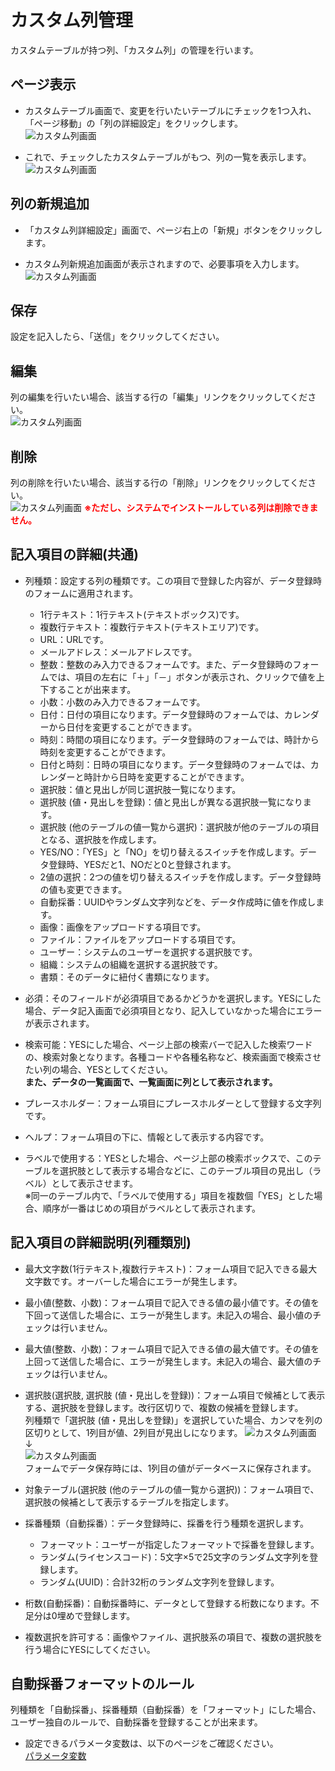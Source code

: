 # カスタム列管理
カスタムテーブルが持つ列、「カスタム列」の管理を行います。  

## ページ表示
- カスタムテーブル画面で、変更を行いたいテーブルにチェックを1つ入れ、「ページ移動」の「列の詳細設定」をクリックします。  
![カスタム列画面](img/column/column_grid1.png)

- これで、チェックしたカスタムテーブルがもつ、列の一覧を表示します。  
![カスタム列画面](img/column/column_grid2.png)

## 列の新規追加
- 「カスタム列詳細設定」画面で、ページ右上の「新規」ボタンをクリックします。

- カスタム列新規追加画面が表示されますので、必要事項を入力します。
![カスタム列画面](img/column/column_new1.png)

## 保存
設定を記入したら、「送信」をクリックしてください。

## 編集
列の編集を行いたい場合、該当する行の「編集」リンクをクリックしてください。  
![カスタム列画面](img/column/column_edit.png)

## 削除
列の削除を行いたい場合、該当する行の「削除」リンクをクリックしてください。  
![カスタム列画面](img/column/column_delete.png)
**<span style="color: red; ">※ただし、システムでインストールしている列は削除できません。</span>**



## 記入項目の詳細(共通)
- 列種類：設定する列の種類です。この項目で登録した内容が、データ登録時のフォームに適用されます。
    - 1行テキスト：1行テキスト(テキストボックス)です。
    - 複数行テキスト：複数行テキスト(テキストエリア)です。
    - URL：URLです。
    - メールアドレス：メールアドレスです。
    - 整数：整数のみ入力できるフォームです。また、データ登録時のフォームでは、項目の左右に「＋」「－」ボタンが表示され、クリックで値を上下することが出来ます。
    - 小数：小数のみ入力できるフォームです。
    - 日付：日付の項目になります。データ登録時のフォームでは、カレンダーから日付を変更することができます。
    - 時刻：時間の項目になります。データ登録時のフォームでは、時計から時刻を変更することができます。
    - 日付と時刻：日時の項目になります。データ登録時のフォームでは、カレンダーと時計から日時を変更することができます。
    - 選択肢：値と見出しが同じ選択肢一覧になります。
    - 選択肢 (値・見出しを登録)：値と見出しが異なる選択肢一覧になります。
    - 選択肢 (他のテーブルの値一覧から選択)：選択肢が他のテーブルの項目となる、選択肢を作成します。
    - YES/NO：「YES」と「NO」を切り替えるスイッチを作成します。データ登録時、YESだと1、NOだと0と登録されます。
    - 2値の選択：2つの値を切り替えるスイッチを作成します。データ登録時の値も変更できます。
    - 自動採番：UUIDやランダム文字列などを、データ作成時に値を作成します。
    - 画像：画像をアップロードする項目です。
    - ファイル：ファイルをアップロードする項目です。
    - ユーザー：システムのユーザーを選択する選択肢です。
    - 組織：システムの組織を選択する選択肢です。
    - 書類：そのデータに紐付く書類になります。

- 必須：そのフィールドが必須項目であるかどうかを選択します。YESにした場合、データ記入画面で必須項目となり、記入していなかった場合にエラーが表示されます。

- 検索可能：YESにした場合、ページ上部の検索バーで記入した検索ワードの、検索対象となります。各種コードや各種名称など、検索画面で検索させたい列の場合、YESとしてください。  
**また、データの一覧画面で、一覧画面に列として表示されます。**

- プレースホルダー：フォーム項目にプレースホルダーとして登録する文字列です。

- ヘルプ：フォーム項目の下に、情報として表示する内容です。

- ラベルで使用する：YESとした場合、ページ上部の検索ボックスで、このテーブルを選択肢として表示する場合などに、このテーブル項目の見出し（ラベル）として表示させます。  
※同一のテーブル内で、「ラベルで使用する」項目を複数個「YES」とした場合、順序が一番はじめの項目がラベルとして表示されます。


## 記入項目の詳細説明(列種類別)
- 最大文字数(1行テキスト,複数行テキスト)：フォーム項目で記入できる最大文字数です。オーバーした場合にエラーが発生します。

- 最小値(整数、小数)：フォーム項目で記入できる値の最小値です。その値を下回って送信した場合に、エラーが発生します。未記入の場合、最小値のチェックは行いません。

- 最大値(整数、小数)：フォーム項目で記入できる値の最大値です。その値を上回って送信した場合に、エラーが発生します。未記入の場合、最大値のチェックは行いません。

- 選択肢(選択肢, 選択肢 (値・見出しを登録))：フォーム項目で候補として表示する、選択肢を登録します。改行区切りで、複数の候補を登録します。  
列種類で「選択肢 (値・見出しを登録)」を選択していた場合、カンマを列の区切りとして、1列目が値、2列目が見出しになります。
![カスタム列画面](img/column/column_select_valtext1.png)
↓  
![カスタム列画面](img/column/column_select_valtext2.png)  
フォームでデータ保存時には、1列目の値がデータベースに保存されます。

- 対象テーブル(選択肢 (他のテーブルの値一覧から選択))：フォーム項目で、選択肢の候補として表示するテーブルを指定します。

- 採番種類（自動採番）：データ登録時に、採番を行う種類を選択します。
    - フォーマット：ユーザーが指定したフォーマットで採番を登録します。
    - ランダム(ライセンスコード)：5文字×5で25文字のランダム文字列を登録します。
    - ランダム(UUID)：合計32桁のランダム文字列を登録します。

- 桁数(自動採番)：自動採番時に、データとして登録する桁数になります。不足分は0埋めで登録します。

- 複数選択を許可する：画像やファイル、選択肢系の項目で、複数の選択肢を行う場合にYESにしてください。

## 自動採番フォーマットのルール
列種類を「自動採番」、採番種類（自動採番）を「フォーマット」にした場合、ユーザー独自のルールで、自動採番を登録することが出来ます。  

- 設定できるパラメータ変数は、以下のページをご確認ください。  
[パラメータ変数](/ja/params)

